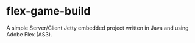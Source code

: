 # flex-game-build
A simple Server/Client Jetty embedded project written in Java and using Adobe Flex (AS3).
